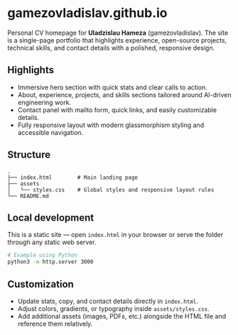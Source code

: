 # gamezovladislav.github.io

Personal CV homepage for **Uladzislau Hameza** (gamezovladislav). The site is a single-page portfolio that highlights
experience, open-source projects, technical skills, and contact details with a polished, responsive design.

## Highlights

- Immersive hero section with quick stats and clear calls to action.
- About, experience, projects, and skills sections tailored around AI-driven engineering work.
- Contact panel with mailto form, quick links, and easily customizable details.
- Fully responsive layout with modern glassmorphism styling and accessible navigation.

## Structure

```
.
├── index.html        # Main landing page
├── assets
│   └── styles.css    # Global styles and responsive layout rules
└── README.md
```

## Local development

This is a static site — open `index.html` in your browser or serve the folder through any static web server.

```bash
# Example using Python
python3 -m http.server 3000
```

## Customization

- Update stats, copy, and contact details directly in `index.html`.
- Adjust colors, gradients, or typography inside `assets/styles.css`.
- Add additional assets (images, PDFs, etc.) alongside the HTML file and reference them relatively.

